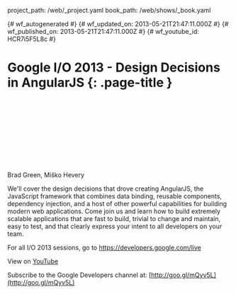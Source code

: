 project_path: /web/_project.yaml
book_path: /web/shows/_book.yaml

{# wf_autogenerated #}
{# wf_updated_on: 2013-05-21T21:47:11.000Z #}
{# wf_published_on: 2013-05-21T21:47:11.000Z #}
{# wf_youtube_id: HCR7i5F5L8c #}

# Google I/O 2013 - Design Decisions in AngularJS {: .page-title }


<div class="video-wrapper">
  <iframe class="devsite-embedded-youtube-video" data-video-id="HCR7i5F5L8c"
          data-autohide="1" data-showinfo="0" frameborder="0" allowfullscreen>
  </iframe>
</div>

Brad Green, Miško Hevery

We&#x27;ll cover the design decisions that drove creating AngularJS, the JavaScript framework that combines data binding, reusable components, dependency injection, and a host of other powerful capabilities for building modern web applications. Come join us and learn how to build extremely scalable applications that are fast to build, trivial to change and maintain, easy to test, and that clearly express your intent to all developers on your team.

For all I/O 2013 sessions, go to https://developers.google.com/live

View on [YouTube](https://youtu.be/HCR7i5F5L8c)

Subscribe to the Google Developers channel at: [http://goo.gl/mQyv5L](http://goo.gl/mQyv5L)
